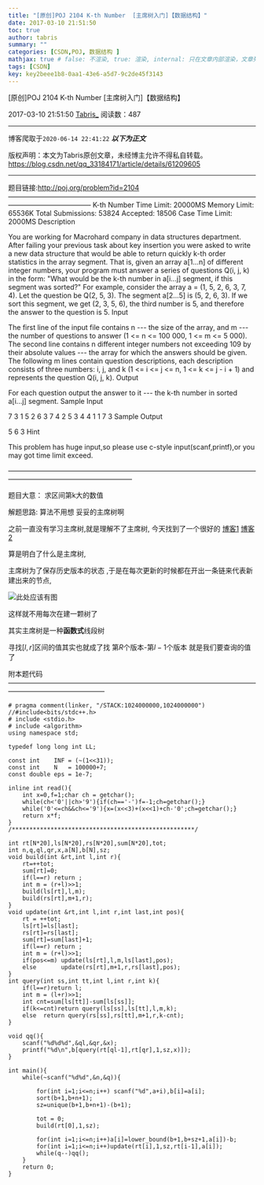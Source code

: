 ```yaml
---
title: "[原创]POJ 2104 K-th Number  [主席树入门]【数据结构】"
date: 2017-03-10 21:51:50
toc: true
author: tabris
summary: ""
categories: [CSDN,POJ, 数据结构 ]
mathjax: true # false: 不渲染, true: 渲染, internal: 只在文章内部渲染，文章列表中不渲染
tags: [CSDN]
key: key2beee1b8-0aa1-43e6-a5d7-9c2de45f3143
---
```


[原创]POJ 2104 K-th Number  [主席树入门]【数据结构】

2017-03-10 21:51:50  [Tabris_](https://me.csdn.net/qq_33184171) 阅读数：487

---

博客爬取于`2020-06-14 22:41:22`
***以下为正文***

版权声明：本文为Tabris原创文章，未经博主允许不得私自转载。
https://blog.csdn.net/qq_33184171/article/details/61209605

<!-- more -->

---

题目链接:http://poj.org/problem?id=2104
————————————————————————————————————————————————
K-th Number
Time Limit: 20000MS		Memory Limit: 65536K
Total Submissions: 53824		Accepted: 18506
Case Time Limit: 2000MS
Description

You are working for Macrohard company in data structures department. After failing your previous task about key insertion you were asked to write a new data structure that would be able to return quickly k-th order statistics in the array segment. 
That is, given an array a[1...n] of different integer numbers, your program must answer a series of questions Q(i, j, k) in the form: "What would be the k-th number in a[i...j] segment, if this segment was sorted?" 
For example, consider the array a = (1, 5, 2, 6, 3, 7, 4). Let the question be Q(2, 5, 3). The segment a[2...5] is (5, 2, 6, 3). If we sort this segment, we get (2, 3, 5, 6), the third number is 5, and therefore the answer to the question is 5.
Input

The first line of the input file contains n --- the size of the array, and m --- the number of questions to answer (1 <= n <= 100 000, 1 <= m <= 5 000). 
The second line contains n different integer numbers not exceeding 109 by their absolute values --- the array for which the answers should be given. 
The following m lines contain question descriptions, each description consists of three numbers: i, j, and k (1 <= i <= j <= n, 1 <= k <= j - i + 1) and represents the question Q(i, j, k).
Output

For each question output the answer to it --- the k-th number in sorted a[i...j] segment.
Sample Input

7 3
1 5 2 6 3 7 4
2 5 3
4 4 1
1 7 3
Sample Output

5
6
3
Hint

This problem has huge input,so please use c-style input(scanf,printf),or you may got time limit exceed.

——————————————————————————————————————————————————————



题目大意：
求区间第k大的数值

解题思路:
算法不用想 妥妥的主席树啊 

之前一直没有学习主席树,就是理解不了主席树,
今天找到了一个很好的
[博客1](http://www.cnblogs.com/zyf0163/p/4749042.html)
[博客2](http://blog.csdn.net/metalseed/article/details/8045038)

算是明白了什么是主席树,

主席树为了保存历史版本的状态 ,于是在每次更新的时候都在开出一条链来代表新建出来的节点,

![此处应该有图](http://img.blog.csdn.net/20170310214521801?watermark/2/text/aHR0cDovL2Jsb2cuY3Nkbi5uZXQvcXFfMzMxODQxNzE=/font/5a6L5L2T/fontsize/400/fill/I0JBQkFCMA==/dissolve/70/gravity/SouthEast)

这样就不用每次在建一颗树了

其实主席树是一种**函数式**线段树

寻找$[l,r]$区间的值其实也就成了找 第$R$个版本-第$l-1$个版本 就是我们要查询的值了

附本题代码
——————————————————————————————————————————————————
```
# pragma comment(linker, "/STACK:1024000000,1024000000")
//#include<bits/stdc++.h>
# include <stdio.h>
# include <algorithm>
using namespace std;

typedef long long int LL;

const int    INF = (~(1<<31));
const int    N   = 100000+7;
const double eps = 1e-7;

inline int read(){
    int x=0,f=1;char ch = getchar();
    while(ch<'0'||ch>'9'){if(ch=='-')f=-1;ch=getchar();}
    while('0'<=ch&&ch<='9'){x=(x<<3)+(x<<1)+ch-'0';ch=getchar();}
    return x*f;
}
/****************************************************/

int rt[N*20],ls[N*20],rs[N*20],sum[N*20],tot;
int n,q,ql,qr,x,a[N],b[N],sz;
void build(int &rt,int l,int r){
    rt=++tot;
    sum[rt]=0;
    if(l==r) return ;
    int m = (r+l)>>1;
    build(ls[rt],l,m);
    build(rs[rt],m+1,r);
}
void update(int &rt,int l,int r,int last,int pos){
    rt = ++tot;
    ls[rt]=ls[last];
    rs[rt]=rs[last];
    sum[rt]=sum[last]+1;
    if(l==r) return ;
    int m = (r+l)>>1;
    if(pos<=m) update(ls[rt],l,m,ls[last],pos);
    else       update(rs[rt],m+1,r,rs[last],pos);
}
int query(int ss,int tt,int l,int r,int k){
    if(l==r)return l;
    int m = (l+r)>>1;
    int cnt=sum[ls[tt]]-sum[ls[ss]];
    if(k<=cnt)return query(ls[ss],ls[tt],l,m,k);
    else  return query(rs[ss],rs[tt],m+1,r,k-cnt);
}

void qq(){
    scanf("%d%d%d",&ql,&qr,&x);
    printf("%d\n",b[query(rt[ql-1],rt[qr],1,sz,x)]);
}

int main(){
    while(~scanf("%d%d",&n,&q)){

        for(int i=1;i<=n;i++) scanf("%d",a+i),b[i]=a[i];
        sort(b+1,b+n+1);
        sz=unique(b+1,b+n+1)-(b+1);

        tot = 0;
        build(rt[0],1,sz);

        for(int i=1;i<=n;i++)a[i]=lower_bound(b+1,b+sz+1,a[i])-b;
        for(int i=1;i<=n;i++)update(rt[i],1,sz,rt[i-1],a[i]);
        while(q--)qq();
    }
    return 0;
}


```
